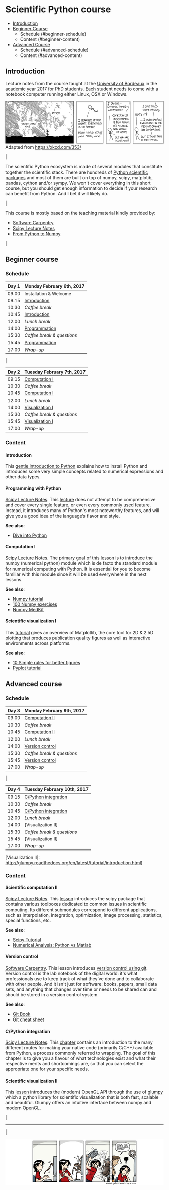 # Scientific Python course

* [Introduction](#introduction)
* [Beginner Course](#beginner-course)
  * Schedule (#beginner-schedule)
  * Content  (#beginner-content)
* [Advanced Course](#advanced-course)
  * Schedule (#advanced-schedule)
  * Content (#advanced-content)


## Introduction <a name="introduction"></a>

Lecture notes from the course taught at the [University of Bordeaux] in the
academic year 2017 for PhD students.  Each student needs to come with a
notebook computer running either Linux, OSX or Windows.  

![](XKCD.png) Adapted from https://xkcd.com/353/

|

The scientific Python ecosystem is made of several modules that constitute
together the scientific stack. There are hundreds of [Python scientific
packages] and most of them are built on top of numpy, scipy, matplotib, pandas,
cython and/or sympy. We won't cover everything in this short course, but you
should get enough information to decide if your research can benefit from
Python. And I bet it will likely do.

|

This course is mostly based on the teaching material kindly provided by:

* [Software Carpentry]
* [Scipy Lecture Notes]
* [From Python to Numpy]

|

## Beginner course <a name="beginner-course"></a>

### Schedule <a name="beginner-schedule"></a>

Day 1  | Monday February 6th, 2017      | 
------ | ------------------------------ |
09:00  | Installation & Welcome         |
09:15  | [Introduction]                 |
10:30  | *Coffee break*                 |
10:45  | [Introduction]                 |
12:00  | *Lunch break*                  |
14:00  | [Programmation]                |
15:30  | *Coffee break & questions*     |
15:45  | [Programmation]                |
17:00  | *Wrap-up*                      |

|

Day 2  | Tuesday February 7th, 2017     |
------ | ------------------------------ |
09:15  | [Computation I]                |
10:30  | *Coffee break*                 |
10:45  | [Computation I]                |
12:00  | *Lunch break*                  |
14:00  | [Visualization I]              |
15:30  | *Coffee break & questions*     |
15:45  | [Visualization I]              |
17:00  | *Wrap-up*                      |


[Introduction]: introduction.md
[Programmation]: http://www.scipy-lectures.org/intro/language/python_language.html
[Computation I]: http://www.scipy-lectures.org/intro/numpy/index.html
[Visualization I]: http://www.labri.fr/perso/nrougier/teaching/matplotlib/matplotlib.html


### Content <a name="beginner-content"></a>

#### Introduction

This [gentle introduction to Python](introduction.md) explains how to install
Python and introduces some very simple concepts related to numerical
expressions and other data types.

#### Programming with Python

[Scipy Lecture
Notes]. This
[lecture](http://www.scipy-lectures.org/intro/language/python_language.html)
does not attempt to be comprehensive and cover every single feature, or even
every commonly used feature. Instead, it introduces many of Python's most
noteworthy features, and will give you a good idea of the language’s flavor and
style.

**See also**:

 * [Dive into Python](http://www.diveintopython3.net)

#### Computation I

[Scipy Lecture Notes]. The primary goal of
this [lesson](http://www.scipy-lectures.org/intro/numpy/index.html) is to
introduce the numpy (numerical python) module which is de facto the standard
module for numerical computing with Python. It is essential for you to become
familiar with this module since it will be used everywhere in the next lessons.

**See also**:

  * [Numpy tutorial](https://github.com/rougier/numpy-tutorial)
  * [100 Numpy exercises](https://github.com/rougier/numpy-100)
  * [Numpy MedKit](http://mentat.za.net/numpy/numpy_advanced_slides/)


#### Scientific visualization I

This [tutorial](https://github.com/rougier/matplotlib-tutorial) gives an
overview of Matplotlib, the core tool for 2D & 2.5D plotting that produces
publication quality figures as well as interactive environments across
platforms.

**See also**:

  * [10 Simple rules for better figures](http://journals.plos.org/ploscompbiol/article?id=10.1371/journal.pcbi.1003833)
  * [Pyplot tutorial](http://matplotlib.org/users/pyplot_tutorial.html)



## Advanced course <a name="advanced-course"></a>

### Schedule <a name="advanced-schedule"></a>

Day 3  | Monday February 9th, 2017      | 
------ | ------------------------------ |
09:00  | [Computation II]               |
10:30  | *Coffee break*                 |
10:45  | [Computation II]               |
12:00  | *Lunch break*                  |
14:00  | [Version control]              |
15:30  | *Coffee break & questions*     |
15:45  | [Version control]              |
17:00  | *Wrap-up*                      |

|

Day 4  | Tuesday February 10th, 2017    |
------ | ------------------------------ |
09:15  | [C/Python integration]         |
10:30  | *Coffee break*                 |
10:45  | [C/Python integration]         |
12:00  | *Lunch break*                  |
14:00  | [Visualization II]             |
15:30  | *Coffee break & questions*     |
15:45  | [Visualization II]             |
17:00  | *Wrap-up*                      |


[Computation II]: http://www.scipy-lectures.org/intro/scipy.html
[Version Control]: https://swcarpentry.github.io/git-novice
[C/Python integration]: http://www.scipy-lectures.org/advanced/interfacing_with_c/interfacing_with_c.html
[Visualization II]: http://glumpy.readthedocs.org/en/latest/tutorial/introduction.html)

### Content <a name="advanced-content"></a>

#### Scientific computation II

[Scipy Lecture Notes]. This
[lesson](http://www.scipy-lectures.org/intro/scipy.html) introduces the scipy
package that contains various toolboxes dedicated to common issues in
scientific computing. Its different submodules correspond to different
applications, such as interpolation, integration, optimization, image
processing, statistics, special functions, etc.

**See also**:

  * [Scipy Tutorial](http://docs.scipy.org/doc/scipy/reference/tutorial/)
  * [Numerical Analysis: Python vs Matlab](http://hyperpolyglot.org/numerical-analysis)


#### Version control

[Software Carpentry]. This lesson introduces
[version control using git](https://swcarpentry.github.io/git-novice/). Version
control is the lab notebook of the digital world: it's what professionals use
to keep track of what they’ve done and to collaborate with other people. And it
isn't just for software: books, papers, small data sets, and anything that
changes over time or needs to be shared can and should be stored in a version
control system.

**See also**:

  * [Git Book](https://git-scm.com/book/en/v2)
  * [Git cheat sheet](https://training.github.com/kit/downloads/github-git-cheat-sheet.pdf)


#### C/Python integration

[Scipy Lecture Notes]. This
[chapter](http://www.scipy-lectures.org/advanced/interfacing_with_c/interfacing_with_c.html)
contains an introduction to the many different routes for making your native
code (primarily C/C++) available from Python, a process commonly referred to
wrapping. The goal of this chapter is to give you a flavour of what
technologies exist and what their respective merits and shortcomings are, so
that you can select the appropriate one for your specific needs.


#### Scientific visualization II

This [lesson](http://glumpy.readthedocs.org/en/latest/tutorial/introduction.html)
introduces the (modern) OpenGL API through the use of [glumpy] which a python
library for scientific visualization that is both fast, scalable and
beautiful. Glumpy offers an intuitive interface between numpy and modern
OpenGL.

|

----

|

![](PhD-Comics.png)


<!----------------------------- External links ------------------------------->
[Python]:     http://www.python.org
[Numpy]:      http://www.numpy.org
[Scipy]:      http://www.scipy.org
[Pandas]:     http://pandas.pydata.org
[Matplotlib]: http://matplotlib.org
[IPython]:    http://ipython.org
[Jupyter]:    http://jupyter.org
[Git]:        https://git-scm.com
[OpenGL]:     https://www.opengl.org
[Glumpy]:     https://glumpy.github.io
[Bokeh]:      https://bokeh.org
[Cython]:     http://cython.org
[Software Carpentry]:  http://software-carpentry.org
[Scipy Lecture Notes]: http://www.scipy-lectures.org
[From Python to Numpy]: http://www.labri.fr/perso/nrougier/from-python-to-numpy/
[University of Bordeaux]: http://www.u-bordeaux.com
[Python scientific packages]: (https://pypi.python.org/pypi?:action=browse&c=385)
<!---------------------------------------------------------------------------->
